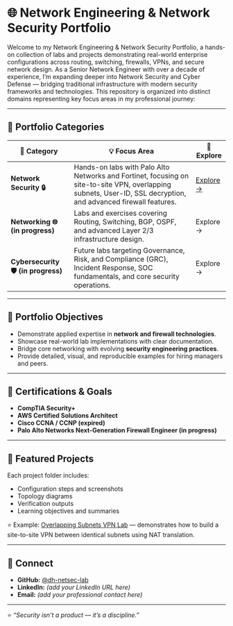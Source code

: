 # 🌐 Network Engineering & Network Security Portfolio

Welcome to my Network Engineering & Network Security Portfolio, a hands-on collection of labs and projects 
demonstrating real-world enterprise configurations across routing, switching, firewalls, VPNs, and secure 
network design. As a Senior Network Engineer with over a decade of experience, I’m expanding deeper into 
Network Security and Cyber Defense — bridging traditional infrastructure with modern security frameworks 
and technologies. This repository is organized into distinct domains representing key focus areas in my 
professional journey:

---

## 📂 Portfolio Categories

| 📁 **Category** | 💡 **Focus Area** | 🔗 **Explore** |
|------------------|------------------|----------------|
| **Network Security 🔒** | Hands-on labs with Palo Alto Networks and Fortinet, focusing on site-to-site VPN, overlapping subnets, User-ID, SSL decryption, and advanced firewall features. | [Explore →](./network-security/) |
| **Networking 🌐 (in progress)** | Labs and exercises covering Routing, Switching, BGP, OSPF, and advanced Layer 2/3 infrastructure design. | Explore → |
| **Cybersecurity 🛡️ (in progress)** | Future labs targeting Governance, Risk, and Compliance (GRC), Incident Response, SOC fundamentals, and core security operations. | Explore → |


---

## 🧠 Portfolio Objectives
- Demonstrate applied expertise in **network and firewall technologies**.  
- Showcase real-world lab implementations with clear documentation.  
- Bridge core networking with evolving **security engineering practices**.  
- Provide detailed, visual, and reproducible examples for hiring managers and peers.

---

## 🧾 Certifications & Goals
- **CompTIA Security+**  
- **AWS Certified Solutions Architect**  
- **Cisco CCNA / CCNP (expired)**  
- **Palo Alto Networks Next-Generation Firewall Engineer (in progress)**  

---

## 🧱 Featured Projects
Each project folder includes:
- Configuration steps and screenshots  
- Topology diagrams  
- Verification outputs  
- Learning objectives and summaries  

⭐ Example: [Overlapping Subnets VPN Lab](./network-security/palo-alto-overlapping-subnet-lab/) — demonstrates how to build a site-to-site VPN between identical subnets using NAT translation.

---

## 🧷 Connect
- **GitHub:** [@dh-netsec-lab](https://github.com/dh-netsec-lab)  
- **LinkedIn:** *(add your LinkedIn URL here)*  
- **Email:** *(add your professional contact here)*  

---

⭐ *“Security isn’t a product — it’s a discipline.”*
